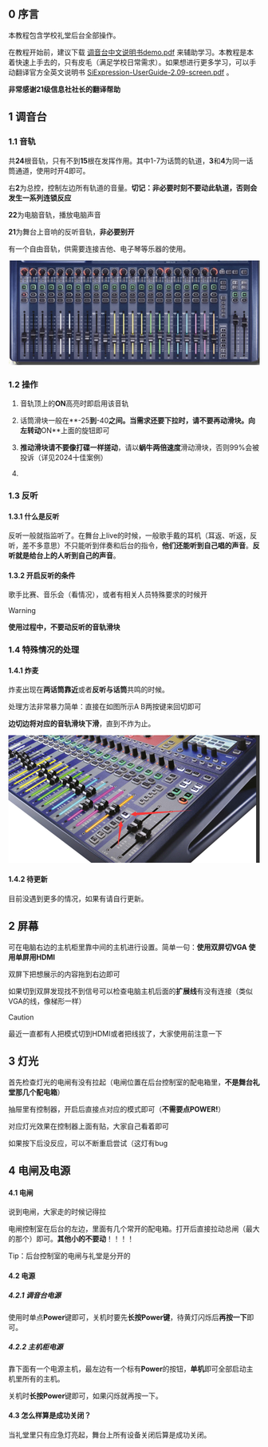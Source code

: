 ## 0 序言

本教程包含学校礼堂后台全部操作。

在教程开始前，建议下载 [调音台中文说明书demo.pdf](\document\调音台中文说明书demo.pdf) 来辅助学习。本教程是本着快速上手去的，只有皮毛（满足学校日常需求）。如果想进行更多学习，可以手动翻译官方全英文说明书 [SiExpression-UserGuide-2.09-screen.pdf](\document\SiExpression-UserGuide-2.09-screen.pdf) 。

**非常感谢21级信息社社长的翻译帮助**

## 1 调音台

### 1.1 音轨

共**24**根音轨，只有不到**15**根在发挥作用。其中1-7为话筒的轨道，**3**和**4**为同一话筒通道，使用时开4即可。

右**2**为总控，控制左边所有轨道的音量。**切记：非必要时刻不要动此轨道，否则会发生一系列连锁反应**

**22**为电脑音轨，播放电脑声音

**21**为舞台上音响的反听音轨，**非必要别开**

有一个自由音轨，供需要连接吉他、电子琴等乐器的使用。

![音轨](..\img\houtai\音轨.png)

### 1.2 操作

1. 音轨顶上的**ON**高亮时即启用该音轨

2. 话筒滑块一般在**-25**到**-40**之间。当需求还要下拉时，请不要再动滑块。向左转动**ON**上面的旋钮即可

3. **推动滑块请不要像打碟一样搓动**，请以**蜗牛两倍速度**滑动滑块，否则99%会被投诉（详见2024十佳案例）
4. 

### 1.3 反听

#### 1.3.1 什么是反听

反听一般就指监听了。在舞台上live的时候，一般歌手戴的耳机（耳返、听返，反听，差不多意思）不只能听到伴奏和后台的指令，**他们还能听到自己唱的声音**。**反听就是给台上的人听到自己的声音**。

#### 1.3.2 开启反听的条件

歌手比赛、音乐会（看情况），或者有相关人员特殊要求的时候开

> [!WARNING]
>
> **使用过程中，不要动反听的音轨滑块**

### 1.4 特殊情况的处理

#### 1.4.1 炸麦

炸麦出现在**两话筒靠近**或者**反听与话筒**共鸣的时候。

处理方法非常暴力简单：直接在如图所示A B两按键来回切即可

**边切边将对应的音轨滑块下滑**，直到不炸为止。

![特殊情况1.4.1](..\img\houtai\特殊情况1.4.1.png)

#### 1.4.2 待更新

目前没遇到更多的情况，如果有请自行更新。

## 2 屏幕

可在电脑右边的主机柜里靠中间的主机进行设置。简单一句：**使用双屏切VGA 使用单屏用HDMI**

双屏下把想展示的内容拖到右边即可

如果切到双屏发现找不到信号可以检查电脑主机后面的**扩展线**有没有连接（类似VGA的线，像梯形一样）

> [!CAUTION]
>
> 最近一直都有人把模式切到HDMI或者把线拔了，大家使用前注意一下

## 3 灯光

首先检查灯光的电闸有没有拉起（电闸位置在后台控制室的配电箱里，**不是舞台礼堂那几个配电箱**）

抽屉里有控制器，开启后直接点对应的模式即可（**不需要点POWER!**）

对应灯光效果在控制器上面有贴，大家自己看着即可

如果按下后没反应，可以不断重启尝试（这灯有bug

## 4 电闸及电源

#### 4.1 电闸

说到电闸，大家走的时候记得拉

电闸控制室在后台的左边，里面有几个常开的配电箱。打开后直接拉动总闸（最大的那个）即可。**其他小的不要动**！！！！

Tip：后台控制室的电闸与礼堂是分开的

#### 4.2 电源

##### 4.2.1 调音台电源

使用时单点**Power**键即可，关机时要先**长按Power键**，待黄灯闪烁后**再按一下**即可。

##### 4.2.2 主机柜电源

靠下面有一个电源主机，最左边有一个标有**Power**的按钮，**单机**即可全部启动主机里所有的主机。

关机时**长按Power**键即可，如果闪烁就再按一下。

#### 4.3 怎么样算是成功关闭？

当礼堂里只有应急灯亮起，舞台上所有设备关闭后算是成功关闭。